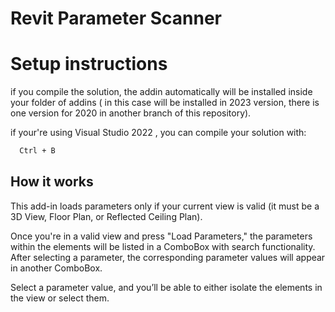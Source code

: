 # Revit Parameter Scanner

# Setup instructions
if you compile the solution, the addin automatically will be installed inside your folder of addins ( in this case will be installed in 2023 version, there is one version for 2020 in another branch of this repository).

if your're using Visual Studio 2022 , you can compile your solution with:

```bash
  Ctrl + B
```

## How it works
This add-in loads parameters only if your current view is valid (it must be a 3D View, Floor Plan, or Reflected Ceiling Plan).

Once you're in a valid view and press "Load Parameters," the parameters within the elements will be listed in a ComboBox with search functionality. After selecting a parameter, the corresponding parameter values will appear in another ComboBox.

Select a parameter value, and you’ll be able to either isolate the elements in the view or select them.

